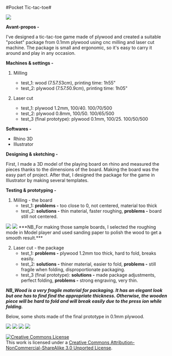 #Pocket Tic-tac-toe#

<img src="https://raw.github.com/DigitalFabricationStudio/Project_03/master/eugenia.pavone/Final_project/Final_prototype_shots/ttt12.jpg">

**Avant-propos -** 

I've designed a tic-tac-toe game made of plywood and created a suitable "pocket" package from 0.1mm plywood using cnc milling and laser cut machine. The package is small and ergonomic, so it's easy to carry it around and play in any occasion.  

**Machines & settings -** 

1. Milling
   * test_1: wood (7.5*7.5*3cm), printing time: 1h55"
   * test_2: plywood (7.5*7.5*0.9cm), printing time: 1h05"

2. Laser cut
   * test_1: plywood 1.2mm, 100/40. 100/70/500
   * test_2: plywood 0.8mm, 100/50. 100/65/500
   * test_3 (final prototype): plywood 0.1mm, 100/25. 100/50/500

**Softwares -** 

   * Rhino 3D
   * Illustrator

**Designing & sketching -** 

First, I made a 3D model of the playing board on rhino and measured the pieces thanks to the dimensions of the board. Making the board was the easy part of project. After that, I designed the package for the game in Illustrator by making several templates. 

**Testing & prototyping -** 

1. Milling - the board
   * test_1: **problems -** too close to 0, not centered, material too thick
   * test_2: **solutions -** thin material, faster roughing, **problems -** board still not centered. 

<img src="https://raw.github.com/DigitalFabricationStudio/Project_03/master/eugenia.pavone/Final_project/Testing/Milling_test.1_wood.jpg">
<img src="https://raw.github.com/DigitalFabricationStudio/Project_03/master/eugenia.pavone/Final_project/Testing/Milling_test.2_wood.jpg">
***NB_For making those sample boards, I selected the roughing mode in Model player and used sanding paper to polish the wood to get a smooth result.***

2. Laser cut - the package
   * test_1: **problems -** plywood 1.2mm too thick, hard to fold, breaks easily. 
   * test_2: **solutions -** thiner material, easier to fold, **problems -** still fragile when folding, disproportionate packaging. 
   * test_3 (final prototype): **solutions -** made package adjustments, perfect folding, **problems -** strong engraving, very thin. 

***NB_Wood is a very fragile material for packaging. It has an elegant look but one has to find find the appropriate thickness. Otherwise, the wooden piece will be hard to fold and will break easily due to the press ion while folding.***

Below, some shots made of the final prototype in 0.1mm plywood. 

<img src="https://raw.github.com/DigitalFabricationStudio/Project_03/master/eugenia.pavone/Final_project/Final_prototype_shots/ttt1.jpg">
<img src="https://raw.github.com/DigitalFabricationStudio/Project_03/master/eugenia.pavone/Final_project/Final_prototype_shots/ttt5.jpg">
<img src="https://raw.github.com/DigitalFabricationStudio/Project_03/master/eugenia.pavone/Final_project/Final_prototype_shots/ttt9.jpg">
<img src="https://raw.github.com/DigitalFabricationStudio/Project_03/master/eugenia.pavone/Final_project/Final_prototype_shots/ttt10.jpg">

<a rel="license" href="http://creativecommons.org/licenses/by-nc-sa/3.0/deed.en_US"><img alt="Creative Commons License" style="border-width:0" src="http://i.creativecommons.org/l/by-nc-sa/3.0/88x31.png" /></a><br />This work is licensed under a <a rel="license" href="http://creativecommons.org/licenses/by-nc-sa/3.0/deed.en_US">Creative Commons Attribution-NonCommercial-ShareAlike 3.0 Unported License</a>.
